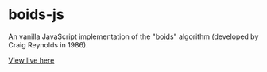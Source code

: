 # boids-js
 An vanilla JavaScript implementation of the "[boids](https://en.wikipedia.org/wiki/Boids)" algorithm (developed by Craig Reynolds in 1986).

[View live here](https://chrislrogers.github.io/boids-js/)
